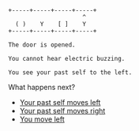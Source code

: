 
```

+-----+-----+-----+-----+
                     ^
  ( )    Y    [ ]    Y
+-----+-----+-----+-----+
```

```
The door is opened.

You cannot hear electric buzzing.

You see your past self to the left.
```


What happens next?

- [Your past self moves left](./LASER-F-D_L_P0F3.md)
- [Your past self moves right](./LASER-F-D_L_P2F3.md)
- [You move left](./LASER-F-D_L_P1F2.md)
